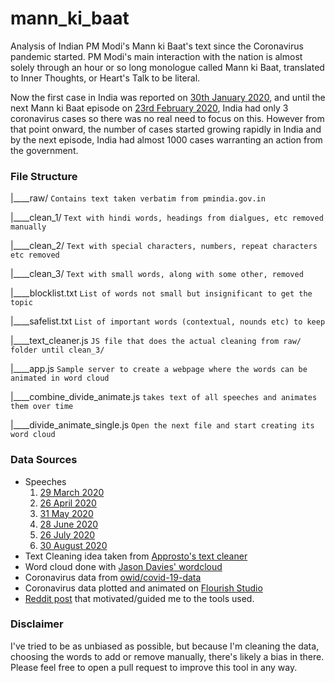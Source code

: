 # mann_ki_baat

Analysis of Indian PM Modi's Mann ki Baat's text since the Coronavirus pandemic started.
PM Modi's main interaction with the nation is almost solely through an hour or so long monologue called Mann ki Baat, translated to Inner Thoughts, or Heart's Talk to be literal. 

Now the first case in India was reported on [30th January 2020](https://www.cnbc.com/2020/01/30/india-confirms-first-case-of-the-coronavirus.html),  and until the next Mann ki Baat episode on [23rd February 2020](https://www.pmindia.gov.in/en/news_updates/pms-address-in-the-9th-episode-of-mann-ki-baat-2-0/), India had only 3 coronavirus cases so there was no real need to focus on this. However from that point onward, the number of cases started growing rapidly in India and by the next episode, India had almost 1000 cases warranting an action from the government.

### File Structure


|____raw/  `Contains text taken verbatim from pmindia.gov.in`

|____clean_1/ `Text with hindi words, headings from dialgues, etc removed manually`

|____clean_2/ `Text with special characters, numbers, repeat characters etc removed`

|____clean_3/ `Text with small words, along with some other, removed`

|____blocklist.txt `List of words not small but insignificant to get the topic`

|____safelist.txt `List of important words (contextual, nounds etc) to keep`

|____text_cleaner.js `JS file that does the actual cleaning from raw/ folder until clean_3/`

|____app.js `Sample server to create a webpage where the words can be animated in word cloud`

|____combine_divide_animate.js `takes text of all speeches and animates them over time`

|____divide_animate_single.js `Open the next file and start creating its word cloud`



### Data Sources

* Speeches
	1. [29 March 2020](https://www.pmindia.gov.in/en/news_updates/pms-address-in-the-10th-episode-of-mann-ki-baat-2-0/)
	2. [26 April 2020](https://www.pmindia.gov.in/en/news_updates/pms-address-in-the-11th-episode-of-mann-ki-baat-2-0/)
	3. [31 May 2020](https://www.pmindia.gov.in/en/news_updates/pms-address-in-the-12th-episode-of-mann-ki-baat-2-0/)
	4. [28 June 2020](https://www.pmindia.gov.in/en/news_updates/pms-address-in-the-13th-episode-of-mann-ki-baat-2-0/)
	5. [26 July 2020](https://www.pmindia.gov.in/en/news_updates/pms-address-in-the-14th-episode-of-mann-ki-baat-2-0/)
	6. [30 August 2020](https://www.pmindia.gov.in/en/news_updates/pms-address-in-the-15th-episode-of-mann-ki-baat-2-0/)
* Text Cleaning idea taken from [Approsto's text cleaner](https://approsto.com/text-cleaner)
* Word cloud done with [Jason Davies' wordcloud](https://www.jasondavies.com/wordcloud)
* Coronavirus data from [owid/covid-19-data](https://github.com/owid/covid-19-data/tree/master/public/data)
* Coronavirus data plotted and animated on [Flourish Studio](https://app.flourish.studio/visualisation/3633810/)
* [Reddit post](https://www.reddit.com/r/dataisbeautiful/comments/fm38c1/oc_covid19_infections_vs_rcoronavirus/fl20jzw/) that motivated/guided me to the tools used.



### Disclaimer

I've tried to be as unbiased as possible, but because I'm cleaning the data, choosing the words to add or remove manually, there's likely a bias in there. Please feel free to open a pull request to improve this tool in any way. 
